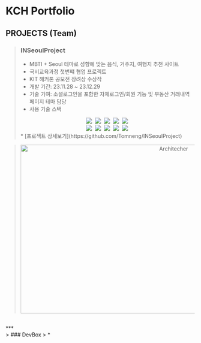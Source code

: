# KCH Portfolio

## PROJECTS (Team)
> ### INSeoulProject
> * MBTI + Seoul 테마로 성향에 맞는 음식, 거주지, 여행지 추천 사이트
> * 국비교육과정 첫번쨰 협업 프로젝트
> * KIT 해커톤 공모전 장려상 수상작
> * 개발 기간: 23.11.28 ~ 23.12.29
> * 기술 기여: 소셜로그인을 포함한 자체로그인/회원 기능 및 부동산 거래내역 페이지 테마 담당
> * 사용 기술 스택
> <div align="center">
>  <img src="https://img.shields.io/badge/java-007396.svg?style=for-the-badge&logo=java&logoColor=white" />&nbsp
>  <img src="https://img.shields.io/badge/Spring-6DB33F.svg?style=for-the-badge&logo=spring&logoColor=white" />&nbsp
>  <img src="https://img.shields.io/badge/Spring Security-6DB33F.svg?style=for-the-badge&logo=spring-security&logoColor=white" />&nbsp
>  <img src="https://img.shields.io/badge/JavaScript-F7DF1E.svg?style=for-the-badge&logo=javascript&logoColor=black" />&nbsp
>  <img src="https://img.shields.io/badge/Thymeleaf-005F0F.svg?style=for-the-badge&logo=thymeleaf&logoColor=white" />&nbsp
>  <br>
>  <img src="https://img.shields.io/badge/css3-1572B6.svg?style=for-the-badge&logo=css3&logoColor=white" />&nbsp
>  <img src="https://img.shields.io/badge/HTML5-E34F26.svg?style=for-the-badge&logo=html5&logoColor=white" />&nbsp
>  <img src="https://img.shields.io/badge/jQuery-0769AD.svg?style=for-the-badge&logo=jquery&logoColor=white" />&nbsp
>  <img src="https://img.shields.io/badge/MySQL-4479A1.svg?style=for-the-badge&logo=mysql&logoColor=white" />&nbsp
>  <img src="https://img.shields.io/badge/MyBatis-1F232A.svg?style=for-the-badge&logo=mybatis&logoColor=white" />&nbsp
> </div>
> * [프로젝트 상세보기](https://github.com/Tomneng/INSeoulProject)

> <div align="center">
> <img src="https://github.com/Tomneng/portfolio/assets/151795437/e1e8b180-ed3b-44ee-b2fc-40a11a053d8e" width="800px" height="450px" alt="Architecher"></img><br/>  
> </div>
<br>
***
<br>
> ### DevBox
> * 
